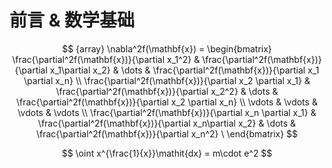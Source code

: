 # 前言 & 数学基础

$$ {array}
\nabla^2f(\mathbf{x}) =
\begin{bmatrix}
\frac{\partial^2f(\mathbf{x})}{\partial x_1^2} & \frac{\partial^2f(\mathbf{x})}{\partial x_1\partial x_2} & \dots & \frac{\partial^2f(\mathbf{x})}{\partial x_1 \partial x_n} \\
\frac{\partial^2f(\mathbf{x})}{\partial x_2 \partial x_1} & \frac{\partial^2f(\mathbf{x})}{\partial x_2^2} & \dots & \frac{\partial^2f(\mathbf{x})}{\partial x_2 \partial x_n} \\
\vdots & \vdots & \vdots & \vdots \\
\frac{\partial^2f(\mathbf{x})}{\partial x_n \partial x_1} & \frac{\partial^2f(\mathbf{x})}{\partial x_n\partial x_2} & \dots & \frac{\partial^2f(\mathbf{x})}{\partial x_n^2} \
\end{bmatrix}
$$


$$
\oint x^{\frac{1}{x}}\mathit{dx} = m\cdot e^2
$$

